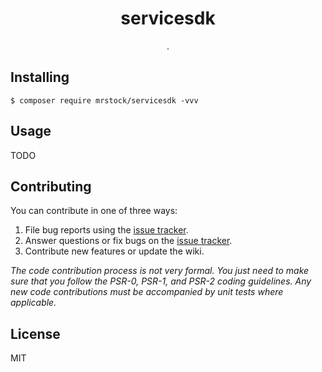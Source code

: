 <h1 align="center"> servicesdk </h1>

<p align="center"> .</p>

## Installing

```shell
$ composer require mrstock/servicesdk -vvv
```

## Usage

TODO

## Contributing

You can contribute in one of three ways:

1. File bug reports using the [issue tracker](https://github.com/mrstock/servicesdk/issues).
2. Answer questions or fix bugs on the [issue tracker](https://github.com/mrstock/servicesdk/issues).
3. Contribute new features or update the wiki.

_The code contribution process is not very formal. You just need to make sure that you follow the PSR-0, PSR-1, and
PSR-2 coding guidelines. Any new code contributions must be accompanied by unit tests where applicable._

## License

MIT